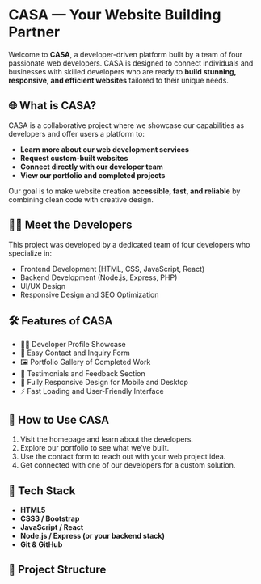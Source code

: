 # CASA — Your Website Building Partner

Welcome to **CASA**, a developer-driven platform built by a team of four passionate web developers. CASA is designed to connect individuals and businesses with skilled developers who are ready to **build stunning, responsive, and efficient websites** tailored to their unique needs.

## 🌐 What is CASA?

CASA is a collaborative project where we showcase our capabilities as developers and offer users a platform to:

- **Learn more about our web development services**
- **Request custom-built websites**
- **Connect directly with our developer team**
- **View our portfolio and completed projects**

Our goal is to make website creation **accessible, fast, and reliable** by combining clean code with creative design.

## 👨‍💻 Meet the Developers

This project was developed by a dedicated team of four developers who specialize in:

- Frontend Development (HTML, CSS, JavaScript, React)
- Backend Development (Node.js, Express, PHP)
- UI/UX Design
- Responsive Design and SEO Optimization

## 🛠️ Features of CASA

- 🧑‍💻 Developer Profile Showcase  
- 📩 Easy Contact and Inquiry Form  
- 🖼️ Portfolio Gallery of Completed Work  
- 💬 Testimonials and Feedback Section  
- 📱 Fully Responsive Design for Mobile and Desktop  
- ⚡ Fast Loading and User-Friendly Interface  

## 🚀 How to Use CASA

1. Visit the homepage and learn about the developers.
2. Explore our portfolio to see what we’ve built.
3. Use the contact form to reach out with your web project idea.
4. Get connected with one of our developers for a custom solution.

## 🧪 Tech Stack

- **HTML5**
- **CSS3 / Bootstrap**
- **JavaScript / React**
- **Node.js / Express (or your backend stack)**
- **Git & GitHub**

## 📁 Project Structure

